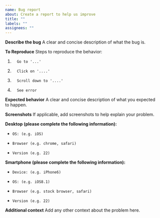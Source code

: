```yaml
---
name: Bug report
about: Create a report to help us improve
title: ""
labels: ""
assignees: ""
---
```


**Describe the bug**
A clear and concise description of what the bug is.

**To Reproduce**
Steps to reproduce the behavior:

1.       Go to '...'
2.       Click on '....'
3.       Scroll down to '....'
4.       See error

**Expected behavior**
A clear and concise description of what you expected to happen.

**Screenshots**
If applicable, add screenshots to help explain your problem.

**Desktop (please complete the following information):**

-     OS: (e.g. iOS)
-     Browser (e.g. chrome, safari)
-     Version (e.g. 22)

**Smartphone (please complete the following information):**

-     Device: (e.g. iPhone6)
-     OS: (e.g. iOS8.1)
-     Browser (e.g. stock browser, safari)
-     Version (e.g. 22)

**Additional context**
Add any other context about the problem here.
